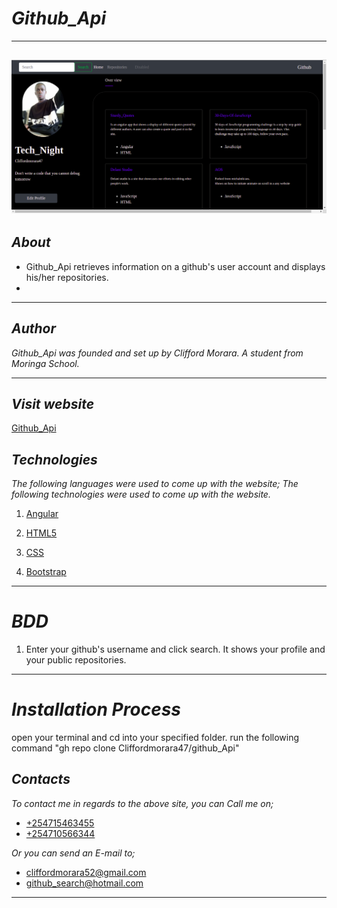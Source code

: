 # _Github_Api_
***
![Github_Api](https://github.com/Cliffordmorara47/github_Api/blob/master/src/assets/project.png?raw=true "Homepage")
---
## _About_
- Github_Api retrieves information on a github's user account and displays his/her repositories.
- 
---

## _Author_
_Github_Api was founded and set up by Clifford Morara. A student from Moringa School._
***

## _Visit website_
[Github_Api](https://cliffordmorara47.github.io/github_Api/homepage)

## _Technologies_
_The following languages were used to come up with the website;_
_The following technologies were used to come up with the website._

 1. [Angular](https://angular.io/)

 1. [HTML5](https://en.wikipedia.org/wiki/HTML5 "Hypertext")

 1. [CSS](https://en.wikipedia.org/wiki/CSS "stylesheet")

 1. [Bootstrap](https://getbootstrap.com/ "bootstrap")
 ***
# _BDD_
1. Enter your github's username
and click search. It shows your profile and your public repositories.
***
# _Installation Process_
open your terminal and cd into your specified folder.
run the following command "gh repo clone Cliffordmorara47/github_Api"
 ## _Contacts_
 _To contact me in regards to the above site, you can Call me on;_
 - [+254715463455]()
 - [+254710566344]()

 _Or you can send an E-mail to;_
 - [cliffordmorara52@gmail.com]()
 - [github_search@hotmail.com]()

 ***
